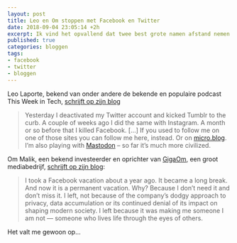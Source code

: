 ```yaml
---
layout: post
title: Leo en Om stoppen met Facebook en Twitter
date: 2018-09-04 23:05:14 +2h
excerpt: Ik vind het opvallend dat twee best grote namen afstand nemen van grote netwerken.
published: true
categories: bloggen
tags:
- facebook
- twitter
- bloggen
---
```

Leo Laporte, bekend van onder andere de bekende en populaire podcast This Week in Tech, [schrijft op zijn blog](https://leolaporte.com/2018/08/29/bye-bye-birdie/)

>Yesterday I deactivated my Twitter account and kicked Tumblr to the curb. A couple of weeks ago I did the same with Instagram. A month or so before that I killed Facebook. [...]
>If you used to follow me on one of those sites you can follow me here, instead. Or on [micro.blog](https://leo.micro.blog/). I’m also playing with [Mastodon](https://mastodon.social/@leolaporte) – so far it’s much more civilized.

Om Malik, een bekend investeerder en oprichter van [GigaOm](https://gigaom.com/), een groot mediabedrijf, [schrijft op zijn blog](https://om.co/2018/09/01/the-long-goodbye-to-facebook/):

>I took a Facebook vacation about a year ago. It became a long break. And now it is a permanent vacation. Why? Because I don’t need it and don’t miss it. I left, not because of the company’s dodgy approach to privacy, data accumulation or its continued denial of its impact on shaping modern society. I left because it was making me someone I am not — someone who lives life through the eyes of others. 

Het valt me gewoon op...